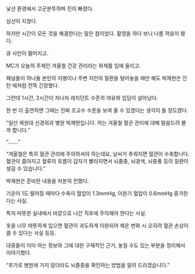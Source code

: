 낯선 환경에서 고군분투하며 진이 빠졌다.

심신이 지쳤다.

하지만 시간이 모든 것을 해결한다는 말은 참이었다. 촬영을 하다 보니 나름 적응이 됐다.

큐 사인이 떨어지고.

MC가 오늘의 주제인 겨울철 건강 관리라는 화제를 입에 올리고.

패널들이 하나둘 본인의 지병이나 주변 지인의 질환을 털어놓을 때만 해도 박재현은 인턴 때처럼 잔뜩 긴장했다.

그런데 1시간, 2시간이 지나자 레지던트 수준의 여유와 입담이 살아났다.

한 번 더 출연하면 그때는 진짜 조교수 수준을 보여 줄 수 있겠다는 생각이 들 정도였다.

“일산 제원대 신경외과 병원 박재현입니다. 저는 겨울철 혈관 관리에 대해 말씀드려 볼까 합니다.”

“…….”

“겨울철은 특히 혈관 관리에 주의하셔야 하는데요, 날씨가 추워지면 혈관이 수축합니다. 혈관이 좁아지고 혈류의 흐름이 갑자기 빨라지면서 뇌졸중, 뇌경색, 뇌중풍 등의 질환이 생길 수 있습니다.”

박재현은 준비한 내용을 차분히 전했다.

기온이 1도 떨어질 때마다 수축이 혈압이 1.3mmHg, 이완기 혈압이 0.6mmHg 증가한다는 사실.

특히 따뜻한 실내에서 바깥으로 나간 직후에 주의해야 한다는 사실.

옷을 너무 따뜻하게 입으면 혈관이 과도하게 이완되어 체온 변화 시 오히려 혈관 손상이 클 수 있다는 사실 등등.

대중들이 이미 아는 정보와 그에 대한 구체적인 근거, 놓칠 수도 있는 부분을 정리해서 이야기했다.

“추가로 병원에 가지 않더라도 뇌졸중을 확인하는 방법을 알려 드리겠습니다.”